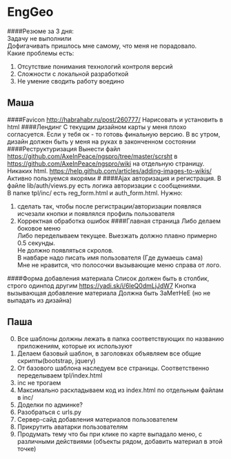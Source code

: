 # EngGeo

####Резюме за 3 дня: <br>
Задачу не выполнили <br>
Дофигачивать пришлось мне самому, что меня не порадовало. <br>
Какие проблемы есть:<br>
1. Отсутствие понимания технологий контроля версий<br>
2. Сложности с локальной разработкой<br>
3. Не умение сводить работу воедино<br>

## Маша
####Favicon
http://habrahabr.ru/post/260777/
Нарисовать и установить в html
####Лендинг 
C текущим дизайном карты у меня плохо согласуется.
Если у тебя ок - то готовь финальную версию. В вс утром, дизайн должен быть у меня на руках в законченном состоянии
####Реструктуризация
Вынести файл https://github.com/AxeInPeace/ngspro/tree/master/scrsht в https://github.com/AxeInPeace/ngspro/wiki на отдельную страницу. Никаких html. https://help.github.com/articles/adding-images-to-wikis/ Активно пользуемся якорями #
####Ajax авторизация и регистрация.
В файле lib/auth/views.py есть логика авторизации с сообщениями.<br>
В папке tpl/inc/ есть reg_form.html и auth_form.html.
Нужно:
1. сделать так, чтобы после регистрации/авторизации появляся исчезали кнопки и появлялся профиль пользователя
2. Корректная обработка ошибок
####Главная страница
Либо делаем боковое меню<br>
Либо переделываем текущее. Выезжать должно плавно примерно 0.5 секунды.<br>
Не должно появляться скролов.<br>
В навбаре надо писать имя пользователя (Где думаешь сама)<br>
Мне не нравится, что полосочки вызывающие меню справа от лого.

####Форма добавления материала
Список должен быть в столбик, строго одинпод другим https://yadi.sk/i/6leQ0dmLjJdW7
Кнопка вызывающая добавление материала Должна быть ЗаМетНеЕ (но не выпадать из дизайна)

## Паша
0. Все шаблоны должны лежать в папка соответствующих по названию приложениям, которые их используют
1. Делаем базовый шаблон, в заголовках объявляем все общие скрипты(bootstrap, jquery)
2. От базового шаблона наследуем все страницы. Соответственно переделываем tpl/index.html
3. inc не трогаем
4. Максимально раскладываем код из index.html по отдельным файлам в inc/
5. Доделки по админке?
6. Разобраться с urls.py
7. Сервер-сайд добавления материалов пользователем
8. Прикрутить аватарки пользователям
9. Продумать тему что бы при клике по карте выпадало меню, с различными действиями (объекты рядом, добавить материал в этой точке)
